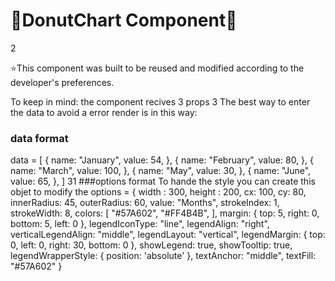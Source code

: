 # :doughnut:DonutChart Component:doughnut:

2

:star:This component was built to be reused and modified according to the developer's preferences.

To keep in mind: the component recives 3 props
3
The best way to enter the data to avoid a error render is in this way:

### data format

data = [
{
name: "January",
value: 54,
},
{
name: "February",
value: 80,
},
{
name: "March",
value: 100,
},
{
name: "May",
value: 30,
},
{
name: "June",
value: 65,
},
]
31
###​options format
To hande the style you can create this objet to modify the
options = {
width : 300,
height : 200,
cx: 100,
cy: 80,
innerRadius: 45,
outerRadius: 60,
value: "Months",
strokeIndex: 1,
strokeWidth: 8,
colors: [
"#57A602",
"#FF4B4B",
],
margin: {
top: 5,
right: 0,
bottom: 5,
left: 0
},
legendIconType: "line",
legendAlign: "right",
verticalLegendAlign: "middle",
legendLayout: "vertical",
legendMargin: {
top: 0,
left: 0,
right: 30,
bottom: 0
},
showLegend: true,
showTooltip: true,
legendWrapperStyle: { position: 'absolute' },
textAnchor: "middle",
textFill: "#57A602"
}
